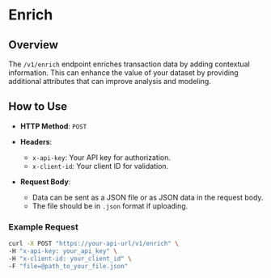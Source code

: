 
# Enrich

## Overview
The `/v1/enrich` endpoint enriches transaction data by adding contextual information. This can enhance the value of your dataset by providing additional attributes that can improve analysis and modeling.

## How to Use
- **HTTP Method**: `POST`
- **Headers**:
  - `x-api-key`: Your API key for authorization.
  - `x-client-id`: Your client ID for validation.

- **Request Body**:
  - Data can be sent as a JSON file or as JSON data in the request body.
  - The file should be in `.json` format if uploading.

### Example Request
```bash
curl -X POST "https://your-api-url/v1/enrich" \
-H "x-api-key: your_api_key" \
-H "x-client-id: your_client_id" \
-F "file=@path_to_your_file.json"
```
